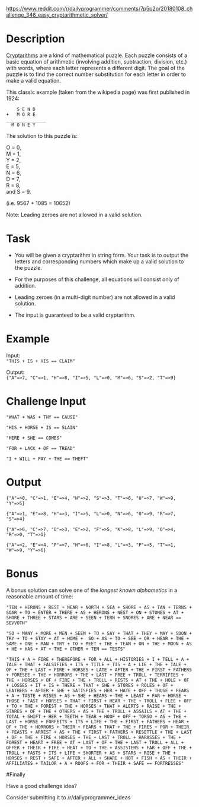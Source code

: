 https://www.reddit.com/r/dailyprogrammer/comments/7p5p2o/20180108_challenge_346_easy_cryptarithmetic_solver/

# Description

[Cryptarithms](https://en.wikipedia.org/wiki/Verbal_arithmetic) are a kind of mathematical puzzle. Each puzzle consists of a basic equation of arithmetic (involving addition, subtraction, division, etc.) with words, where each letter represents a different digit. The goal of the puzzle is to find the correct number substitution for each letter in order to make a valid equation.

This classic example (taken from the wikipedia page) was first published in 1924:


        S E N D
    +   M O R E
    _______________
      M O N E Y

The solution to this puzzle is:  

O = 0,   
M = 1,  
Y = 2,   
E = 5,  
N = 6,  
D = 7,  
R = 8,  
and S = 9.

(i.e. 9567 + 1085 = 10652)

Note: Leading zeroes are not allowed in a valid solution.

# Task

* You will be given a cryptarithm in string form. Your task is to output the letters and corresponding numbers which make up a valid solution to the puzzle.

* For the purposes of this challenge, all equations will consist only of addition.

* Leading zeroes (in a multi-digit number) are not allowed in a valid solution.
 
* The input is guaranteed to be a valid cryptarithm.


# Example

Input:    
`"THIS + IS + HIS == CLAIM"`

Output:  
`{"A"=>7, "C"=>1, "H"=>8, "I"=>5, "L"=>0, "M"=>6, "S"=>2, "T"=>9}`

# Challenge Input

    "WHAT + WAS + THY == CAUSE"

    "HIS + HORSE + IS == SLAIN"

    "HERE + SHE == COMES"

    "FOR + LACK + OF == TREAD"

    "I + WILL + PAY + THE == THEFT"

# Output

    {"A"=>0, "C"=>1, "E"=>4, "H"=>2, "S"=>3, "T"=>6, "U"=>7, "W"=>9, "Y"=>5}

    {"A"=>1, "E"=>8, "H"=>3, "I"=>5, "L"=>0, "N"=>6, "O"=>9, "R"=>7, "S"=>4}

    {"A"=>6, "C"=>7, "D"=>3, "E"=>2, "F"=>5, "K"=>8, "L"=>9, "O"=>4, "R"=>0, "T"=>1}

    {"A"=>2, "E"=>4, "F"=>7, "H"=>0, "I"=>8, "L"=>3, "P"=>5, "T"=>1, "W"=>9, "Y"=>6}

# Bonus

A bonus solution can solve one of the *longest known alphametics* in a reasonable amount of time:

    "TEN + HERONS + REST + NEAR + NORTH + SEA + SHORE + AS + TAN + TERNS + SOAR + TO + ENTER + THERE + AS + HERONS + NEST + ON + STONES + AT + SHORE + THREE + STARS + ARE + SEEN + TERN + SNORES + ARE + NEAR == SEVVOTH"

    "SO + MANY + MORE + MEN + SEEM + TO + SAY + THAT + THEY + MAY + SOON + TRY + TO + STAY + AT + HOME +  SO + AS + TO + SEE + OR + HEAR + THE + SAME + ONE + MAN + TRY + TO + MEET + THE + TEAM + ON + THE + MOON + AS + HE + HAS + AT + THE + OTHER + TEN == TESTS"

    "THIS + A + FIRE + THEREFORE + FOR + ALL + HISTORIES + I + TELL + A + TALE + THAT + FALSIFIES + ITS + TITLE + TIS + A + LIE + THE + TALE + OF + THE + LAST + FIRE + HORSES + LATE + AFTER + THE + FIRST + FATHERS + FORESEE + THE + HORRORS + THE + LAST + FREE + TROLL + TERRIFIES + THE + HORSES + OF + FIRE + THE + TROLL + RESTS + AT + THE + HOLE + OF + LOSSES + IT + IS + THERE + THAT + SHE + STORES + ROLES + OF + LEATHERS + AFTER + SHE + SATISFIES + HER + HATE + OFF + THOSE + FEARS + A + TASTE + RISES + AS + SHE + HEARS + THE + LEAST + FAR + HORSE + THOSE + FAST + HORSES + THAT + FIRST + HEAR + THE + TROLL + FLEE + OFF + TO + THE + FOREST + THE + HORSES + THAT + ALERTS + RAISE + THE + STARES + OF + THE + OTHERS + AS + THE + TROLL + ASSAILS + AT + THE + TOTAL + SHIFT + HER + TEETH + TEAR + HOOF + OFF + TORSO + AS + THE + LAST + HORSE + FORFEITS + ITS + LIFE + THE + FIRST + FATHERS + HEAR + OF + THE + HORRORS + THEIR + FEARS + THAT + THE + FIRES + FOR + THEIR + FEASTS + ARREST + AS + THE + FIRST + FATHERS + RESETTLE + THE + LAST + OF + THE + FIRE + HORSES + THE + LAST + TROLL + HARASSES + THE + FOREST + HEART + FREE + AT + LAST + OF + THE + LAST + TROLL + ALL + OFFER + THEIR + FIRE + HEAT + TO + THE + ASSISTERS + FAR + OFF + THE + TROLL + FASTS + ITS + LIFE + SHORTER + AS + STARS + RISE + THE + HORSES + REST + SAFE + AFTER + ALL + SHARE + HOT + FISH + AS + THEIR + AFFILIATES + TAILOR + A + ROOFS + FOR + THEIR + SAFE == FORTRESSES"

#Finally

Have a good challenge idea?

Consider submitting it to /r/dailyprogrammer_ideas
    
